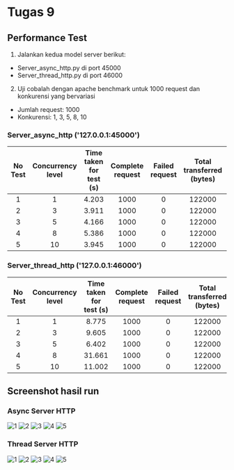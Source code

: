# Tugas 9
## Performance Test

1. Jalankan kedua model server berikut:
* Server_async_http.py di port 45000
* Server_thread_http.py di port 46000

2. Uji cobalah dengan apache benchmark untuk 1000 request dan konkurensi yang bervariasi
* Jumlah request: 1000
* Konkurensi: 1, 3, 5, 8, 10

### Server_async_http ('127.0.0.1:45000')

**No Test**|**Concurrency level**|**Time taken for test (s)**|**Complete request**|**Failed request**|**Total transferred (bytes)**|**Request per second (#/sec)**|**Time per request (ms)**|**Transfer rate (Kbytes/sec)**
:-----:|:-----:|:-----:|:-----:|:-----:|:-----:|:-----:|:-----:|:-----:
1|1|4.203|1000|0|122000|237.91|4.203|28.34
2|3|3.911|1000|0|122000|255.71|11.732|30.47
3|5|4.166|1000|0|122000|240.03|20.831|28.6
4|8|5.386|1000|0|122000|185.65|43.091|22.12
5|10|3.945|1000|0|122000|253.51|39.446|30.2


### Server_thread_http ('127.0.0.1:46000')

**No Test**|**Concurrency level**|**Time taken for test (s)**|**Complete request**|**Failed request**|**Total transferred (bytes)**|**Request per second (#/sec)**|**Time per request (ms)**|**Transfer rate (Kbytes/sec)**
:-----:|:-----:|:-----:|:-----:|:-----:|:-----:|:-----:|:-----:|:-----:
1|1|8.775|1000|0|122000|113.97|8.775|13.58
2|3|9.605|1000|0|122000|104.11|28.816|12.4
3|5|6.402|1000|0|122000|156.2|32.011|18.61
4|8|31.661|1000|0|122000|31.58|253.290|3.76
5|10|11.002|1000|0|122000|90.89|110.023|10.83


## Screenshot hasil run

### Async Server HTTP

![1](capture%20-%20async%20vs%20thread/async_con_1.png)
![2](capture%20-%20async%20vs%20thread/async_con_3.png)
![3](capture%20-%20async%20vs%20thread/async_con_5.png)
![4](capture%20-%20async%20vs%20thread/async_con_8.png)
![5](capture%20-%20async%20vs%20thread/async_con_10.png)

### Thread Server HTTP

![1](capture%20-%20async%20vs%20thread/thread_con_1.png)
![2](capture%20-%20async%20vs%20thread/thread_con_3.png)
![3](capture%20-%20async%20vs%20thread/thread_con_5.png)
![4](capture%20-%20async%20vs%20thread/thread_con_8.png)
![5](capture%20-%20async%20vs%20thread/thread_con_10.png)
